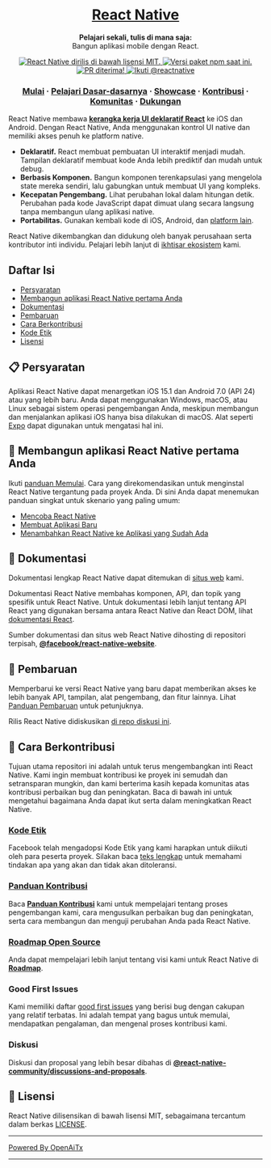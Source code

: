 <h1 align="center">
  <a href="https://reactnative.dev/">
    React Native
  </a>
</h1>

<p align="center">
  <strong>Pelajari sekali, tulis di mana saja:</strong><br>
  Bangun aplikasi mobile dengan React.
</p>

<p align="center">
  <a href="https://github.com/facebook/react-native/blob/HEAD/LICENSE">
    <img src="https://img.shields.io/badge/license-MIT-blue.svg" alt="React Native dirilis di bawah lisensi MIT." />
  </a>
  <a href="https://www.npmjs.org/package/react-native">
    <img src="https://img.shields.io/npm/v/react-native?color=brightgreen&label=npm%20package" alt="Versi paket npm saat ini." />
  </a>
  <a href="https://reactnative.dev/docs/contributing">
    <img src="https://img.shields.io/badge/PRs-welcome-brightgreen.svg" alt="PR diterima!" />
  </a>
  <a href="https://twitter.com/intent/follow?screen_name=reactnative">
    <img src="https://img.shields.io/twitter/follow/reactnative.svg?label=Follow%20@reactnative" alt="Ikuti @reactnative" />
  </a>
</p>

<h3 align="center">
  <a href="https://reactnative.dev/docs/getting-started">Mulai</a>
  <span> · </span>
  <a href="https://reactnative.dev/docs/tutorial">Pelajari Dasar-dasarnya</a>
  <span> · </span>
  <a href="https://reactnative.dev/showcase">Showcase</a>
  <span> · </span>
  <a href="https://reactnative.dev/docs/contributing">Kontribusi</a>
  <span> · </span>
  <a href="https://reactnative.dev/help">Komunitas</a>
  <span> · </span>
  <a href="https://github.com/facebook/react-native/blob/HEAD/.github/SUPPORT.md">Dukungan</a>
</h3>

React Native membawa [**kerangka kerja UI deklaratif React**][r] ke iOS dan Android. Dengan React Native, Anda menggunakan kontrol UI native dan memiliki akses penuh ke platform native.

- **Deklaratif.** React membuat pembuatan UI interaktif menjadi mudah. Tampilan deklaratif membuat kode Anda lebih prediktif dan mudah untuk debug.
- **Berbasis Komponen.** Bangun komponen terenkapsulasi yang mengelola state mereka sendiri, lalu gabungkan untuk membuat UI yang kompleks.
- **Kecepatan Pengembang.** Lihat perubahan lokal dalam hitungan detik. Perubahan pada kode JavaScript dapat dimuat ulang secara langsung tanpa membangun ulang aplikasi native.
- **Portabilitas.** Gunakan kembali kode di iOS, Android, dan [platform lain][p].

React Native dikembangkan dan didukung oleh banyak perusahaan serta kontributor inti individu. Pelajari lebih lanjut di [ikhtisar ekosistem][e] kami.

[r]: https://react.dev/
[p]: https://reactnative.dev/docs/out-of-tree-platforms
[e]: https://github.com/facebook/react-native/blob/HEAD/ECOSYSTEM.md

## Daftar Isi

- [Persyaratan](#-requirements)
- [Membangun aplikasi React Native pertama Anda](#-building-your-first-react-native-app)
- [Dokumentasi](#-documentation)
- [Pembaruan](#-upgrading)
- [Cara Berkontribusi](#-how-to-contribute)
- [Kode Etik](#code-of-conduct)
- [Lisensi](#-license)

## 📋 Persyaratan

Aplikasi React Native dapat menargetkan iOS 15.1 dan Android 7.0 (API 24) atau yang lebih baru. Anda dapat menggunakan Windows, macOS, atau Linux sebagai sistem operasi pengembangan Anda, meskipun membangun dan menjalankan aplikasi iOS hanya bisa dilakukan di macOS. Alat seperti [Expo](https://expo.dev) dapat digunakan untuk mengatasi hal ini.

## 🎉 Membangun aplikasi React Native pertama Anda

Ikuti [panduan Memulai](https://reactnative.dev/docs/getting-started). Cara yang direkomendasikan untuk menginstal React Native tergantung pada proyek Anda. Di sini Anda dapat menemukan panduan singkat untuk skenario yang paling umum:

- [Mencoba React Native][hello-world]
- [Membuat Aplikasi Baru][new-app]
- [Menambahkan React Native ke Aplikasi yang Sudah Ada][existing]

[hello-world]: https://snack.expo.dev/@samples/hello-world
[new-app]: https://reactnative.dev/docs/getting-started
[existing]: https://reactnative.dev/docs/integration-with-existing-apps

## 📖 Dokumentasi

Dokumentasi lengkap React Native dapat ditemukan di [situs web][docs] kami.

Dokumentasi React Native membahas komponen, API, dan topik yang spesifik untuk React Native. Untuk dokumentasi lebih lanjut tentang API React yang digunakan bersama antara React Native dan React DOM, lihat [dokumentasi React][r-docs].

Sumber dokumentasi dan situs web React Native dihosting di repositori terpisah, [**@facebook/react-native-website**][repo-website].

[docs]: https://reactnative.dev/docs/getting-started
[r-docs]: https://react.dev/learn
[repo-website]: https://github.com/facebook/react-native-website

## 🚀 Pembaruan

Memperbarui ke versi React Native yang baru dapat memberikan akses ke lebih banyak API, tampilan, alat pengembang, dan fitur lainnya. Lihat [Panduan Pembaruan][u] untuk petunjuknya.

Rilis React Native didiskusikan [di repo diskusi ini](https://github.com/reactwg/react-native-releases/discussions).

[u]: https://reactnative.dev/docs/upgrading
[repo-releases]: https://github.com/react-native-community/react-native-releases

## 👏 Cara Berkontribusi

Tujuan utama repositori ini adalah untuk terus mengembangkan inti React Native. Kami ingin membuat kontribusi ke proyek ini semudah dan setransparan mungkin, dan kami berterima kasih kepada komunitas atas kontribusi perbaikan bug dan peningkatan. Baca di bawah ini untuk mengetahui bagaimana Anda dapat ikut serta dalam meningkatkan React Native.

### [Kode Etik][code]

Facebook telah mengadopsi Kode Etik yang kami harapkan untuk diikuti oleh para peserta proyek.
Silakan baca [teks lengkap][code] untuk memahami tindakan apa yang akan dan tidak akan ditoleransi.

[code]: https://code.fb.com/codeofconduct/

### [Panduan Kontribusi][contribute]

Baca [**Panduan Kontribusi**][contribute] kami untuk mempelajari tentang proses pengembangan kami, cara mengusulkan perbaikan bug dan peningkatan, serta cara membangun dan menguji perubahan Anda pada React Native.

[contribute]: https://reactnative.dev/docs/contributing

### [Roadmap Open Source][roadmap]

Anda dapat mempelajari lebih lanjut tentang visi kami untuk React Native di [**Roadmap**][roadmap].

[roadmap]: https://github.com/facebook/react-native/wiki/Roadmap

### Good First Issues

Kami memiliki daftar [good first issues][gfi] yang berisi bug dengan cakupan yang relatif terbatas. Ini adalah tempat yang bagus untuk memulai, mendapatkan pengalaman, dan mengenal proses kontribusi kami.

[gfi]: https://github.com/facebook/react-native/labels/good%20first%20issue

### Diskusi

Diskusi dan proposal yang lebih besar dibahas di [**@react-native-community/discussions-and-proposals**][repo-meta].

[repo-meta]: https://github.com/react-native-community/discussions-and-proposals

## 📄 Lisensi

React Native dilisensikan di bawah lisensi MIT, sebagaimana tercantum dalam berkas [LICENSE][l].

[l]: https://github.com/facebook/react-native/blob/main/LICENSE

---

[Powered By OpenAiTx](https://github.com/OpenAiTx/OpenAiTx)

---